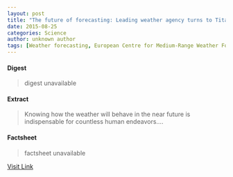 ```yaml
---
layout: post
title: "The future of forecasting: Leading weather agency turns to Titan to advance science of prediction"
date: 2015-08-25
categories: Science
author: unknown author
tags: [Weather forecasting, European Centre for Medium-Range Weather Forecasts, Message Passing Interface, Weather, Titan (supercomputer), OpenMP, Computing]
---
```



#### Digest
>digest unavailable

#### Extract
>Knowing how the weather will behave in the near future is indispensable for countless human endeavors....

#### Factsheet
>factsheet unavailable

[Visit Link](http://phys.org/news/2015-08-future-weather-agency-titan-advance.html)


